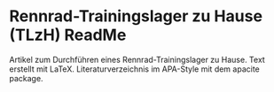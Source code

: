# Rennrad-Trainingslager zu Hause (TLzH) ReadMe

Artikel zum Durchführen eines Rennrad-Trainingslager zu Hause.
Text erstellt mit LaTeX. Literaturverzeichnis im APA-Style mit dem apacite package.
